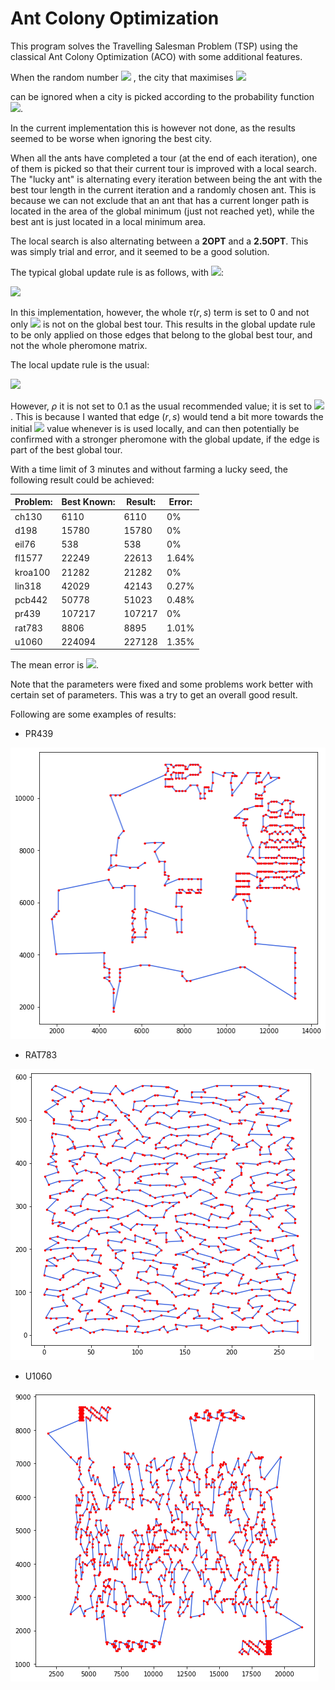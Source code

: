 # Ant Colony Optimization

This program solves the Travelling Salesman Problem (TSP) using the classical Ant Colony Optimization (ACO) with some additional features.

When the random number <img src="https://render.githubusercontent.com/render/math?math=q \sim U(0,1) > Q_0"> , the city that maximises <img src="https://render.githubusercontent.com/render/math?math=\left\{%5B\tau(r, u)%5D \cdot %5B \eta(r, u)%5D^{\beta}\right\}">

can be ignored when a city is picked according to the probability function  <img src="https://render.githubusercontent.com/render/math?math=S \sim \frac{[\tau(r, u)] \cdot[\eta(r, u)]^{\beta}}{\sum_{u \in J_{k}(r)}[\tau(r, u)] \cdot[\eta(r, u)]^{\beta}}">.

In the current implementation this is however not done, as the results seemed to be worse when ignoring the best city.

When all the ants have completed a tour (at the end of each iteration), one of them is picked so that their current tour is improved with a local search. The "lucky ant" is alternating every iteration between being the ant with the best tour length in the current iteration and a randomly chosen ant. This is because we can not exclude that an ant that has a current longer path is located in the area of the global minimum (just not reached yet), while the best ant is just located in a local minimum area.

The local search is also alternating between a **2OPT** and a **2.5OPT**. This was simply trial and error, and it seemed to be a good solution.

The typical global update rule is as follows, with <img src="https://render.githubusercontent.com/render/math?math=\alpha = 0.1 ">:

<img src="https://render.githubusercontent.com/render/math?math=
\tau(r, s) \leftarrow(1-\alpha) \cdot \tau(r, s)%2B \alpha \cdot \Delta \tau(r, s) \\
">

In this implementation, however, the whole $\tau(r, s)$ term is set to 0 and not only <img src="https://render.githubusercontent.com/render/math?math=\Delta \tau(r, s)$, when the edge $(r,s)"> is not on the global best tour. This results in the global update rule to be only applied on those edges that belong to the global best tour, and not the whole pheromone matrix.

The local update rule is the usual:

<img src="https://render.githubusercontent.com/render/math?math=\tau(r, s) \leftarrow(1-\rho) \cdot \tau(r, s)+\rho \cdot \tau_0">

However, $\rho$ it is not set to $0.1$ as the usual recommended value; it is set to <img src="https://render.githubusercontent.com/render/math?math=0.3">. This is because I wanted that edge $(r,s)$ would tend a bit more towards the initial <img src="https://render.githubusercontent.com/render/math?math=\tau_0"> value whenever is is used locally, and can then potentially be confirmed with a stronger pheromone with the global update, if the edge is part of the best global tour.

With a time limit of 3 minutes and without farming a lucky seed, the following result could be achieved:

| Problem: | Best Known: | Result: | Error: |
| -------- | ----------- | ------- | ------ |
| ch130    | 6110        | 6110    | 0%     |
| d198     | 15780       | 15780   | 0%     |
| eil76    | 538         | 538     | 0%     |
| fl1577   | 22249       | 22613   | 1.64%  |
| kroa100  | 21282       | 21282   | 0%     |
| lin318   | 42029       | 42143   | 0.27%  |
| pcb442   | 50778       | 51023   | 0.48%  |
| pr439    | 107217      | 107217  | 0%     |
| rat783   | 8806        | 8895    | 1.01%  |
| u1060    | 224094      | 227128  | 1.35%  |

The mean error is <img src="https://render.githubusercontent.com/render/math?math=0.4761">. 

Note that the parameters were fixed and some problems work better with certain set of parameters. This was a try to get an overall good result.

Following are some examples of results:

- PR439

<img src="./imgs/pr439.png">

- RAT783

<img src="./imgs/rat783.png">

- U1060

<img src="./imgs/u1060.png">

